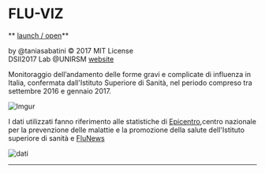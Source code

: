 # FLU-VIZ
** [launch / open](http://dsii-2017-unirsm.github.io/taniasabatini/flu)**

by @taniasabatini © 2017 MIT License  
DSII2017 Lab @UNIRSM [website](http://dsii-2017-unirsm.github.io)

Monitoraggio dell’andamento delle forme gravi e complicate di influenza in Italia, confermata dall'Istituto Superiore di Sanità, nel periodo compreso tra settembre 2016 e gennaio 2017.

![Imgur](http://i.imgur.com/iHmgvaZ.png)

I dati utilizzati fanno riferimento alle statistiche di [Epicentro](http://www.epicentro.iss.it/problemi/influenza/FluNews.asp),centro nazionale per la prevenzione delle malattie e la promozione della salute dell'Istituto superiore di sanità e [FluNews](http://www.epicentro.iss.it/problemi/influenza/FluNews/FluNews_2017-1.pdf)



![dati](http://i.imgur.com/mUqLUDZ.png) 

----


